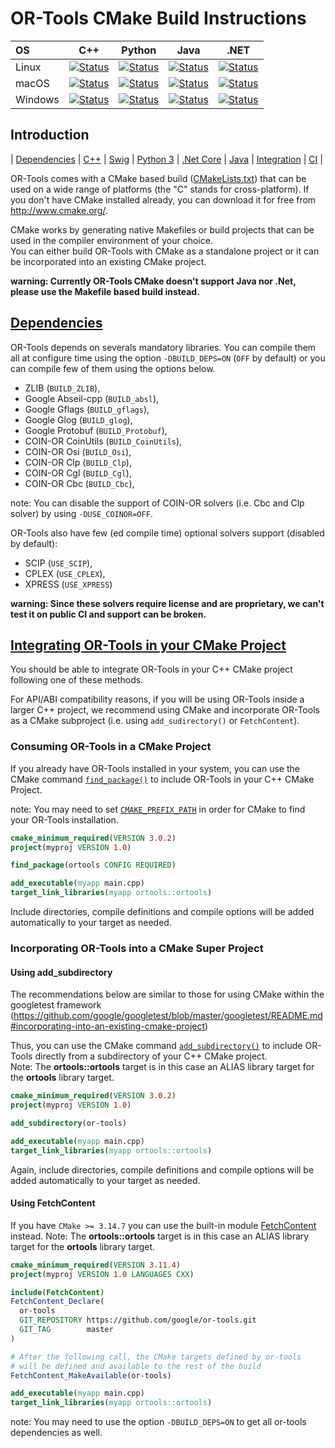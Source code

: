 # OR-Tools CMake Build Instructions

| OS     | C++ | Python | Java | .NET |
|:-------|-----|--------|------|------|
| Linux  | [![Status][cpp_linux_svg]][cpp_linux_link] | [![Status][python_linux_svg]][python_linux_link] | [![Status][java_linux_svg]][java_linux_link] | [![Status][dotnet_linux_svg]][dotnet_linux_link] |
| macOS  | [![Status][cpp_osx_svg]][cpp_osx_link] | [![Status][python_osx_svg]][python_osx_link] | [![Status][java_osx_svg]][java_osx_link] | [![Status][dotnet_osx_svg]][dotnet_osx_link] |
| Windows  | [![Status][cpp_win_svg]][cpp_win_link] | [![Status][python_win_svg]][python_win_link] | [![Status][java_win_svg]][java_win_link] | [![Status][dotnet_win_svg]][dotnet_win_link] |


[cpp_linux_svg]: https://github.com/google/or-tools/workflows/C++%20Linux%20CI/badge.svg
[cpp_linux_link]: https://github.com/google/or-tools/actions?query=workflow%3A"C%2B%2B+Linux+CI"
[python_linux_svg]: https://github.com/google/or-tools/workflows/Python%20Linux%20CI/badge.svg
[python_linux_link]: https://github.com/google/or-tools/actions?query=workflow%3A"Python+Linux+CI"
[java_linux_svg]: https://github.com/google/or-tools/workflows/Java%20Linux%20CI/badge.svg
[java_linux_link]: https://github.com/google/or-tools/actions?query=workflow%3A"Java+Linux+CI"
[dotnet_linux_svg]: https://github.com/google/or-tools/workflows/.Net%20Linux%20CI/badge.svg
[dotnet_linux_link]: https://github.com/google/or-tools/actions?query=workflow%3A".Net+Linux+CI"

[cpp_osx_svg]: https://github.com/google/or-tools/workflows/C++%20MacOS%20CI/badge.svg
[cpp_osx_link]: https://github.com/google/or-tools/actions?query=workflow%3A"C%2B%2B+MacOS+CI"
[python_osx_svg]: https://github.com/google/or-tools/workflows/Python%20MacOS%20CI/badge.svg
[python_osx_link]: https://github.com/google/or-tools/actions?query=workflow%3A"Python+MacOS+CI"
[java_osx_svg]: https://github.com/google/or-tools/workflows/Java%20MacOS%20CI/badge.svg
[java_osx_link]: https://github.com/google/or-tools/actions?query=workflow%3A"Java+MacOS+CI"
[dotnet_osx_svg]: https://github.com/google/or-tools/workflows/.Net%20MacOS%20CI/badge.svg
[dotnet_osx_link]: https://github.com/google/or-tools/actions?query=workflow%3A".Net+MacOS+CI"

[cpp_win_svg]: https://github.com/google/or-tools/workflows/C++%20Windows%20CI/badge.svg
[cpp_win_link]: https://github.com/google/or-tools/actions?query=workflow%3A"C%2B%2B+Windows+CI"
[python_win_svg]: https://github.com/google/or-tools/workflows/Python%20Windows%20CI/badge.svg
[python_win_link]: https://github.com/google/or-tools/actions?query=workflow%3A"Python+Windows+CI"
[java_win_svg]: https://github.com/google/or-tools/workflows/Java%20Windows%20CI/badge.svg
[java_win_link]: https://github.com/google/or-tools/actions?query=workflow%3A"Java+Windows+CI"
[dotnet_win_svg]: https://github.com/google/or-tools/workflows/.Net%20Windows%20CI/badge.svg
[dotnet_win_link]: https://github.com/google/or-tools/actions?query=workflow%3A".Net+Windows+CI"

## Introduction
<nav for="cmake"> |
<a href="#deps">Dependencies</a> |
<a href="doc/cpp.md">C++</a> |
<a href="doc/swig.md">Swig</a> |
<a href="doc/python.md">Python 3</a> |
<a href="doc/dotnet.md">.Net Core</a> |
<a href="doc/java.md">Java</a> |
<a href="#integration">Integration</a> |
<a href="doc/ci.md">CI</a> |
</nav>

OR-Tools comes with a CMake based build ([CMakeLists.txt](../CMakeLists.txt))
that can be used on a wide range of platforms (the "C" stands for
cross-platform). If you don't have CMake installed already, you can download it
for free from <http://www.cmake.org/>.

CMake works by generating native Makefiles or build projects that can be used in
the compiler environment of your choice.<br>You can either build OR-Tools with
CMake as a standalone project or it can be incorporated into an existing CMake
 project.

**warning: Currently OR-Tools CMake doesn't support Java nor .Net, please use
the Makefile based build instead.**

## [Dependencies](#deps)

OR-Tools depends on severals mandatory libraries. You can compile them all at
configure time using the option `-DBUILD_DEPS=ON` (`OFF` by default) or you can
compile few of them using the options below.

*   ZLIB (`BUILD_ZLIB`),
*   Google Abseil-cpp (`BUILD_absl`),
*   Google Gflags (`BUILD_gflags`),
*   Google Glog (`BUILD_glog`),
*   Google Protobuf (`BUILD_Protobuf`),
*   COIN-OR CoinUtils (`BUILD_CoinUtils`),
*   COIN-OR Osi (`BUILD_Osi`),
*   COIN-OR Clp (`BUILD_Clp`),
*   COIN-OR Cgl (`BUILD_Cgl`),
*   COIN-OR Cbc (`BUILD_Cbc`),

note: You can disable the support of COIN-OR solvers (i.e. Cbc and Clp solver)
by using `-DUSE_COINOR=OFF`.

OR-Tools also have few (ed compile time) optional solvers support (disabled by
default):

*   SCIP (`USE_SCIP`),
*   CPLEX (`USE_CPLEX`),
*   XPRESS (`USE_XPRESS`)

**warning: Since these solvers require license and are proprietary, we can't
test it on public CI and support can be broken.**

## [Integrating OR-Tools in your CMake Project](#integration)

You should be able to integrate OR-Tools in your C++ CMake project following one
of these methods.

For API/ABI compatibility reasons, if you will be using OR-Tools inside a larger
C++ project, we recommend using CMake and incorporate OR-Tools as a CMake
subproject (i.e. using `add_sudirectory()` or `FetchContent`).

### Consuming OR-Tools in a CMake Project

If you already have OR-Tools installed in your system, you can use the CMake
command
[`find_package()`](https://cmake.org/cmake/help/latest/command/find_package.html)
to include OR-Tools in your C++ CMake Project.

note: You may need to set
[`CMAKE_PREFIX_PATH`](https://cmake.org/cmake/help/latest/command/find_package.html#search-procedure)
in order for CMake to find your OR-Tools installation.

```cmake
cmake_minimum_required(VERSION 3.0.2)
project(myproj VERSION 1.0)

find_package(ortools CONFIG REQUIRED)

add_executable(myapp main.cpp)
target_link_libraries(myapp ortools::ortools)
```

Include directories, compile definitions and compile options will be added
automatically to your target as needed.

### Incorporating OR-Tools into a CMake Super Project

#### Using add_subdirectory

The recommendations below are similar to those for using CMake within the
googletest framework
(<https://github.com/google/googletest/blob/master/googletest/README.md#incorporating-into-an-existing-cmake-project>)

Thus, you can use the CMake command
[`add_subdirectory()`](https://cmake.org/cmake/help/latest/command/add_subdirectory.html)
to include OR-Tools directly from a subdirectory of your C++ CMake project.<br>
Note: The **ortools::ortools** target is in this case an ALIAS library target
for the **ortools** library target.

```cmake
cmake_minimum_required(VERSION 3.0.2)
project(myproj VERSION 1.0)

add_subdirectory(or-tools)

add_executable(myapp main.cpp)
target_link_libraries(myapp ortools::ortools)
```

Again, include directories, compile definitions and compile options will be
added automatically to your target as needed.

#### Using FetchContent

If you have `CMake >= 3.14.7` you can use the built-in module
[FetchContent](https://cmake.org/cmake/help/latest/module/FetchContent.html)
instead. Note: The **ortools::ortools** target is in this case an ALIAS library
target for the **ortools** library target.

```cmake
cmake_minimum_required(VERSION 3.11.4)
project(myproj VERSION 1.0 LANGUAGES CXX)

include(FetchContent)
FetchContent_Declare(
  or-tools
  GIT_REPOSITORY https://github.com/google/or-tools.git
  GIT_TAG        master
)

# After the following call, the CMake targets defined by or-tools
# will be defined and available to the rest of the build
FetchContent_MakeAvailable(or-tools)

add_executable(myapp main.cpp)
target_link_libraries(myapp ortools::ortools)
```

note: You may need to use the option `-DBUILD_DEPS=ON` to get all or-tools
dependencies as well.
